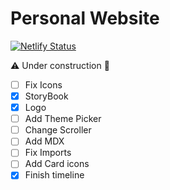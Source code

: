 # Personal Website

[![Netlify Status](https://api.netlify.com/api/v1/badges/a854a375-dea6-4ea8-8cf9-6273fc75c75c/deploy-status)](https://app.netlify.com/sites/dennisvash/deploys)

⚠️ Under construction 🚧

- [ ] Fix Icons
- [x] StoryBook
- [x] Logo
- [ ] Add Theme Picker
- [ ] Change Scroller
- [ ] Add MDX
- [ ] Fix Imports
- [ ] Add Card icons
- [x] Finish timeline
